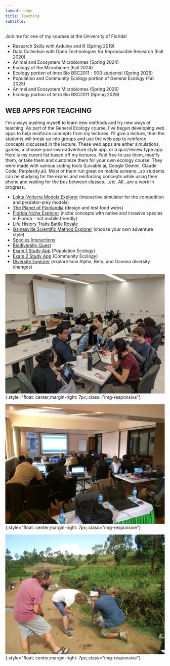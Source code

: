 ```yaml
---
layout: page
title: Teaching
subtitle: 
---
```

Join me for one of my courses at the University of Florida!

 - Research Skills with Arduino and R (Spring 2019)
 - Data Collection with Open Technologies for Reproducible Research (Fall 2020) 
 - Animal and Ecosystem Microbiomes (Spring 2024)
 - Ecology of the Microbiome (Fall 2024)
 - Ecology portion of Intro Bio BSC2011 - 900 students! (Spring 2025)
 - Population and Community Ecology portion of General Ecology (Fall 2025)
 - Animal and Ecosystem Microbiomes (Spring 2026)
 - Ecology portion of Intro Bio BSC2011 (Spring 2026)

## WEB APPS FOR TEACHING

I'm always pushing myself to learn new methods and try new ways of teaching. As part of the General Ecology course, I've begun developing web apps to help reinforce concepts from my lectures. I'll give a lecture, then the students will break up into groups and use the web app to reinforce concepts discussed in the lecture. These web apps are either simulations, games, a choose-your-own-adventure style app, or a quiz/review type app. Here is my curent list based off my lectures. Feel free to use them, modify them, or take them and customize them for your own ecology course. They were made with various coding tools (Lovable.ai, Google Gemini, Claude Code, Perplexity.ai). Most of them run great on mobile screens...so students can be studying for the exams and reinforcing concepts while using their phone and waiting for the bus between classes....etc. All...are a work in progress.

 - [Lokta-Volterra Models Explorer](https://ufduttonlab.github.io/lotka-volterra/) (interactive simulator for the competition and predator-prey models)
 - [The Planet of Florilandia](https://ufduttonlab.github.io/florilandia/) (design and test food webs)
 - [Florida Niche Explorer](https://ufduttonlab.github.io/florida-niche-explorer/) (niche concepts with native and invasive species in Florida - not mobile friendly)
 - [Life History Traits Battle Royale](https://ufduttonlab.github.io/life-history-traits/)
 - [Gainesville Scientific Method Explorer](https://ufduttonlab.github.io/GSM.html) (choose your own adventure style)
 - [Species Interactions](https://ufduttonlab.github.io/interactions.html)
 - [Biodiversity Quest](https://ufduttonlab.github.io/biodiversity.html)
 - [Exam 1 Study App](https://ufduttonlab.github.io/ge1-study-buddy/) (Population Ecology)
 - [Exam 2 Study App](https://ufduttonlab.github.io/ge2-study-buddy/) (Community Ecology)
 - [Diversity Explorer](https://ufduttonlab.github.io/diversity/) (explore how Alpha, Beta, and Gamma diversity changes)

![Class at UF](img/IMG_20200130_110114.jpg){:style="float: center;margin-right: 7px;:class="img-responsive"}

![Class in Kericho](img/kericho2.jpg){:style="float: center;margin-right: 7px;:class="img-responsive"}

![Class in the field in Kenya](img/dutch6.jpg){:style="float: center;margin-right: 7px;:class="img-responsive"}

